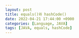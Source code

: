 ```yaml
---
layout: post
title: equals()와 hashCode()
date: 2022-04-21 17:44:00 +0900
categories: [Language, JAVA]
tags: [JAVA, equals, hashCode] 
---
```

